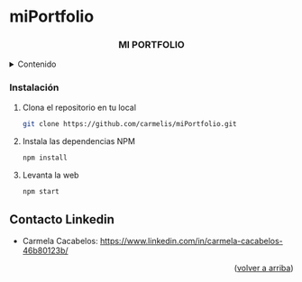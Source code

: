 # miPortfolio

<a name="readme-top"></a>

<h3 align="center">MI PORTFOLIO</h3>

</div>
<!-- TABLE OF CONTENTS -->
<details>
  <summary>Contenido</summary>
  <ol>
      <ul>
        <li><a href="#instalación">Instalación</a></li>
      </ul>
  </ol>
</details>

<!-- GETTING STARTED -->

### Instalación

1. Clona el repositorio en tu local
   ```sh
   git clone https://github.com/carmelis/miPortfolio.git
   ```
2. Instala las dependencias NPM 
   ```sh
   npm install
   ```
3. Levanta la web
   ```sh
   npm start
   ```

<!-- CONTACT -->

## Contacto Linkedin
- Carmela Cacabelos: https://www.linkedin.com/in/carmela-cacabelos-46b80123b/

<p align="right">(<a href="#readme-top">volver a arriba</a>)</p>
